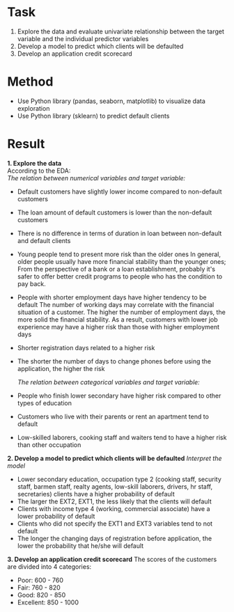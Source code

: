 # Task
1. Explore the data and evaluate univariate relationship between the target variable and the individual predictor variables
2. Develop a model to predict which clients will be defaulted
3. Develop an application credit scorecard

# Method
- Use Python library (pandas, seaborn, matplotlib) to visualize data exploration
- Use Python library (sklearn) to predict default clients

# Result
**1. Explore the data** <br>
According to the EDA: <br>
_The relation between numerical variables and target variable:_
- Default customers have slightly lower income compared to non-default customers
- The loan amount of default customers is lower than the non-default customers
- There is no difference in terms of duration in loan between non-default and default clients  
- Young people tend to present more risk than the older ones
In general, older people usually have more financial stability than the younger ones;
From the perspective of a bank or a loan establishment, probably it's safer to offer better credit programs to people who has the condition to pay back.
- People with shorter employment days have higher tendency to be default
The number of working days may correlate with the financial situation of a customer. The higher the number of employment days, the more solid the financial stability. As a result, customers with lower job experience may have a higher risk than those with higher employment days 
- Shorter registration days related to a higher risk
- The shorter the number of days to change phones before using the application, the higher the risk

  _The relation between categorical variables and target variable:_
- People who finish lower secondary have higher risk compared to other types of education
- Customers who live with their parents or rent an apartment tend to default
- Low-skilled laborers, cooking staff and waiters tend to have a higher risk than other occupation

**2. Develop a model to predict which clients will be defaulted**
_Interpret the model_
- Lower secondary education, occupation type 2 (cooking staff, security staff, barmen staff, realty agents, low-skill laborers, drivers, hr staff, secretaries) clients have a higher probability of default
- The larger the EXT2, EXT1, the less likely that the clients will default
- Clients with income type 4 (working, commercial associate) have a lower probability of default
- Clients who did not specify the EXT1 and EXT3 variables tend to not default
- The longer the changing days of registration before application, the lower the probability that he/she will default

**3. Develop an application credit scorecard**
The scores of the customers are divided into 4 categories:
- Poor: 600 - 760
- Fair: 760 - 820
- Good: 820 - 850
- Excellent: 850 - 1000
